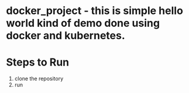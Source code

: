 # docker_project - this is simple hello world kind of demo done using docker and kubernetes.
# Steps to Run
1) clone the repository
2) run 

